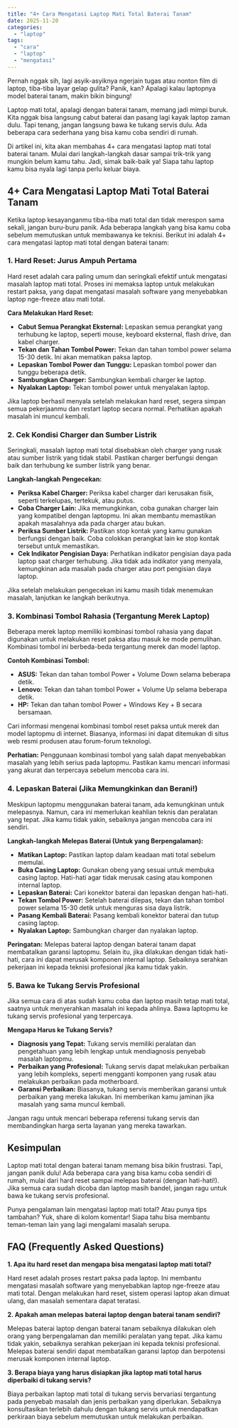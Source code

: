 ```yaml
---
title: "4+ Cara Mengatasi Laptop Mati Total Baterai Tanam"
date: 2025-11-20
categories: 
  - "laptop"
tags: 
  - "cara"
  - "laptop"
  - "mengatasi"
---
```


Pernah nggak sih, lagi asyik-asyiknya ngerjain tugas atau nonton film di laptop, tiba-tiba layar gelap gulita? Panik, kan? Apalagi kalau laptopnya model baterai tanam, makin bikin bingung!

Laptop mati total, apalagi dengan baterai tanam, memang jadi mimpi buruk. Kita nggak bisa langsung cabut baterai dan pasang lagi kayak laptop zaman dulu. Tapi tenang, jangan langsung bawa ke tukang servis dulu. Ada beberapa cara sederhana yang bisa kamu coba sendiri di rumah.

Di artikel ini, kita akan membahas 4+ cara mengatasi laptop mati total baterai tanam. Mulai dari langkah-langkah dasar sampai trik-trik yang mungkin belum kamu tahu. Jadi, simak baik-baik ya! Siapa tahu laptop kamu bisa nyala lagi tanpa perlu keluar biaya.

## 4+ Cara Mengatasi Laptop Mati Total Baterai Tanam

Ketika laptop kesayanganmu tiba-tiba mati total dan tidak merespon sama sekali, jangan buru-buru panik. Ada beberapa langkah yang bisa kamu coba sebelum memutuskan untuk membawanya ke teknisi. Berikut ini adalah 4+ cara mengatasi laptop mati total dengan baterai tanam:

### 1\. Hard Reset: Jurus Ampuh Pertama

Hard reset adalah cara paling umum dan seringkali efektif untuk mengatasi masalah laptop mati total. Proses ini memaksa laptop untuk melakukan restart paksa, yang dapat mengatasi masalah software yang menyebabkan laptop nge-freeze atau mati total.

**Cara Melakukan Hard Reset:**

- **Cabut Semua Perangkat Eksternal:** Lepaskan semua perangkat yang terhubung ke laptop, seperti mouse, keyboard eksternal, flash drive, dan kabel charger.
- **Tekan dan Tahan Tombol Power:** Tekan dan tahan tombol power selama 15-30 detik. Ini akan mematikan paksa laptop.
- **Lepaskan Tombol Power dan Tunggu:** Lepaskan tombol power dan tunggu beberapa detik.
- **Sambungkan Charger:** Sambungkan kembali charger ke laptop.
- **Nyalakan Laptop:** Tekan tombol power untuk menyalakan laptop.

Jika laptop berhasil menyala setelah melakukan hard reset, segera simpan semua pekerjaanmu dan restart laptop secara normal. Perhatikan apakah masalah ini muncul kembali.

### 2\. Cek Kondisi Charger dan Sumber Listrik

Seringkali, masalah laptop mati total disebabkan oleh charger yang rusak atau sumber listrik yang tidak stabil. Pastikan charger berfungsi dengan baik dan terhubung ke sumber listrik yang benar.

**Langkah-langkah Pengecekan:**

- **Periksa Kabel Charger:** Periksa kabel charger dari kerusakan fisik, seperti terkelupas, tertekuk, atau putus.
- **Coba Charger Lain:** Jika memungkinkan, coba gunakan charger lain yang kompatibel dengan laptopmu. Ini akan membantu memastikan apakah masalahnya ada pada charger atau bukan.
- **Periksa Sumber Listrik:** Pastikan stop kontak yang kamu gunakan berfungsi dengan baik. Coba colokkan perangkat lain ke stop kontak tersebut untuk memastikan.
- **Cek Indikator Pengisian Daya:** Perhatikan indikator pengisian daya pada laptop saat charger terhubung. Jika tidak ada indikator yang menyala, kemungkinan ada masalah pada charger atau port pengisian daya laptop.

Jika setelah melakukan pengecekan ini kamu masih tidak menemukan masalah, lanjutkan ke langkah berikutnya.

### 3\. Kombinasi Tombol Rahasia (Tergantung Merek Laptop)

Beberapa merek laptop memiliki kombinasi tombol rahasia yang dapat digunakan untuk melakukan reset paksa atau masuk ke mode pemulihan. Kombinasi tombol ini berbeda-beda tergantung merek dan model laptop.

**Contoh Kombinasi Tombol:**

- **ASUS:** Tekan dan tahan tombol Power + Volume Down selama beberapa detik.
- **Lenovo:** Tekan dan tahan tombol Power + Volume Up selama beberapa detik.
- **HP:** Tekan dan tahan tombol Power + Windows Key + B secara bersamaan.

Cari informasi mengenai kombinasi tombol reset paksa untuk merek dan model laptopmu di internet. Biasanya, informasi ini dapat ditemukan di situs web resmi produsen atau forum-forum teknologi.

**Perhatian:** Penggunaan kombinasi tombol yang salah dapat menyebabkan masalah yang lebih serius pada laptopmu. Pastikan kamu mencari informasi yang akurat dan terpercaya sebelum mencoba cara ini.

### 4\. Lepaskan Baterai (Jika Memungkinkan dan Berani!)

Meskipun laptopmu menggunakan baterai tanam, ada kemungkinan untuk melepasnya. Namun, cara ini memerlukan keahlian teknis dan peralatan yang tepat. Jika kamu tidak yakin, sebaiknya jangan mencoba cara ini sendiri.

**Langkah-langkah Melepas Baterai (Untuk yang Berpengalaman):**

- **Matikan Laptop:** Pastikan laptop dalam keadaan mati total sebelum memulai.
- **Buka Casing Laptop:** Gunakan obeng yang sesuai untuk membuka casing laptop. Hati-hati agar tidak merusak casing atau komponen internal laptop.
- **Lepaskan Baterai:** Cari konektor baterai dan lepaskan dengan hati-hati.
- **Tekan Tombol Power:** Setelah baterai dilepas, tekan dan tahan tombol power selama 15-30 detik untuk menguras sisa daya listrik.
- **Pasang Kembali Baterai:** Pasang kembali konektor baterai dan tutup casing laptop.
- **Nyalakan Laptop:** Sambungkan charger dan nyalakan laptop.

**Peringatan:** Melepas baterai laptop dengan baterai tanam dapat membatalkan garansi laptopmu. Selain itu, jika dilakukan dengan tidak hati-hati, cara ini dapat merusak komponen internal laptop. Sebaiknya serahkan pekerjaan ini kepada teknisi profesional jika kamu tidak yakin.

### 5\. Bawa ke Tukang Servis Profesional

Jika semua cara di atas sudah kamu coba dan laptop masih tetap mati total, saatnya untuk menyerahkan masalah ini kepada ahlinya. Bawa laptopmu ke tukang servis profesional yang terpercaya.

**Mengapa Harus ke Tukang Servis?**

- **Diagnosis yang Tepat:** Tukang servis memiliki peralatan dan pengetahuan yang lebih lengkap untuk mendiagnosis penyebab masalah laptopmu.
- **Perbaikan yang Profesional:** Tukang servis dapat melakukan perbaikan yang lebih kompleks, seperti mengganti komponen yang rusak atau melakukan perbaikan pada motherboard.
- **Garansi Perbaikan:** Biasanya, tukang servis memberikan garansi untuk perbaikan yang mereka lakukan. Ini memberikan kamu jaminan jika masalah yang sama muncul kembali.

Jangan ragu untuk mencari beberapa referensi tukang servis dan membandingkan harga serta layanan yang mereka tawarkan.

## Kesimpulan

Laptop mati total dengan baterai tanam memang bisa bikin frustrasi. Tapi, jangan panik dulu! Ada beberapa cara yang bisa kamu coba sendiri di rumah, mulai dari hard reset sampai melepas baterai (dengan hati-hati!). Jika semua cara sudah dicoba dan laptop masih bandel, jangan ragu untuk bawa ke tukang servis profesional.

Punya pengalaman lain mengatasi laptop mati total? Atau punya tips tambahan? Yuk, share di kolom komentar! Siapa tahu bisa membantu teman-teman lain yang lagi mengalami masalah serupa.

## FAQ (Frequently Asked Questions)

**1\. Apa itu hard reset dan mengapa bisa mengatasi laptop mati total?**

Hard reset adalah proses restart paksa pada laptop. Ini membantu mengatasi masalah software yang menyebabkan laptop nge-freeze atau mati total. Dengan melakukan hard reset, sistem operasi laptop akan dimuat ulang, dan masalah sementara dapat teratasi.

**2\. Apakah aman melepas baterai laptop dengan baterai tanam sendiri?**

Melepas baterai laptop dengan baterai tanam sebaiknya dilakukan oleh orang yang berpengalaman dan memiliki peralatan yang tepat. Jika kamu tidak yakin, sebaiknya serahkan pekerjaan ini kepada teknisi profesional. Melepas baterai sendiri dapat membatalkan garansi laptop dan berpotensi merusak komponen internal laptop.

**3\. Berapa biaya yang harus disiapkan jika laptop mati total harus diperbaiki di tukang servis?**

Biaya perbaikan laptop mati total di tukang servis bervariasi tergantung pada penyebab masalah dan jenis perbaikan yang diperlukan. Sebaiknya konsultasikan terlebih dahulu dengan tukang servis untuk mendapatkan perkiraan biaya sebelum memutuskan untuk melakukan perbaikan.
